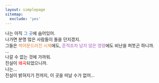 ```yaml
---
layout: simplepage
sitemap:
  exclude: 'yes'
---
```


<p>
나는 아직 <span style="color:#2469b3">그 곳</span>에 숨어있어.<br>
나가면 분명 많은 사람들이 돌을 던지겠지.<br>
그들은 <span style="color:#e08138">썩어문드러진 시체</span>에도, <span style="color:#a55ebd">흔적조차 남지 않은 영령</span>에도 비난을 퍼붓곤 하니까.<br>
...<br>
나갈 수 없는 것에 가까워.<br>
진실이 <span style="color:red">왜곡</span>되었으니까.<br>
나는...<br>
진실이 밝혀지기 전까지, 이 곳을 떠날 수가 없어...<br>
</p>